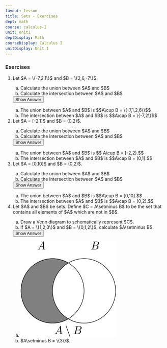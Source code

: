 ```yaml
---
layout: lesson
title: Sets - Exercises
dept: math
course: calculus-I
unit: unit1
deptDisplay: Math
courseDisplay: Calculus I
unitDisplay: Unit I
---
```


### Exercises
<ol>
<li><div class="exercise"> Let $A = \{-7,2,1\}$ and $B = \{2,6,-7\}$.
<ol type = "a">
<li>Calculate the union between $A$ and $B$ </li>
<li>Calculate the intersection between $A$ and $B$ </li>
</ol>

<div class="answerBox">
<button onclick="myFunction('answer1')" class="answerButton">Show Answer</button>
<div  id="answer1" class="answer">
<ol type = "a">
<li>The union between $A$ and $B$ is 
$$A\cup B = \{-7,1,2,6\}$$</li>
<li>The intersection between $A$ and $B$ is 
$$A\cap B = \{-7,2\}$$
</li>
</ol>
</div> 
</div>
</div>
</li>


<li> <div class="exercise"> Let $A = [-2,1]$ and $B = (0,2)$. 
<ol type = "a">
<li>Calculate the union between $A$ and $B$ </li>
<li>Calculate the intersection between $A$ and $B$ </li>
</ol>

<div class="answerBox">
<button onclick="myFunction('answer2')" class="answerButton">Show Answer</button>
<div  id="answer2" class="answer">
<ol type = "a">
<li>The union between $A$ and $B$ is 
$$ A\cup B = [-2,2).$$ </li>
<li>The intersection between $A$ and $B$ is 
$$A\cap B = (0,1].$$ </li>
</ol>
</div> 
</div> 
</div> 
</li>



<li> <div class="exercise"> Let $A = [0,10]$ and $B = (0,2)$.
<ol type = "a">
<li>Calculate the union between $A$ and $B$ </li>
<li>Calculate the intersection between $A$ and $B$ </li>
</ol>

<div class="answerBox">
<button onclick="myFunction('answer3')" class="answerButton">Show Answer</button>
<div  id="answer3" class="answer">
<ol type = "a">
<li>The union between $A$ and $B$ is 
$$A\cup B = [0,10].$$ </li>
<li>The intersection between $A$ and $B$ is 
$$A\cap B = (0,2).$$ </li>
</ol>
</div> 
</div> 
</div> 
</li>



<li> <div class="exercise"> Let $A$ and $B$ be sets. Define $C = A\setminus B$ to be the set that contains all elements of $A$ which are not in $B$.
<ol type = "a">
<li>Draw a Venn diagram to schematically represent $C$. </li>
<li> If $A = \{1,2,3\}$ and $B = \{0,1,2\}$, calculate $A\setminus B$. </li>
</ol>

<div class="answerBox">
<button onclick="myFunction('answer4')" class="answerButton">Show Answer</button>
<div  id="answer4" class="answer">
<ol type = "a">
<li><img src="sets-Figures/setminus.svg" alt="Difference" style="width:300px;height:300px;"></li>
<li> $A\setminus B = \{3\}$. </li>
</ol>
</div> 
</div> 
</div> 
</li>






</ol>
